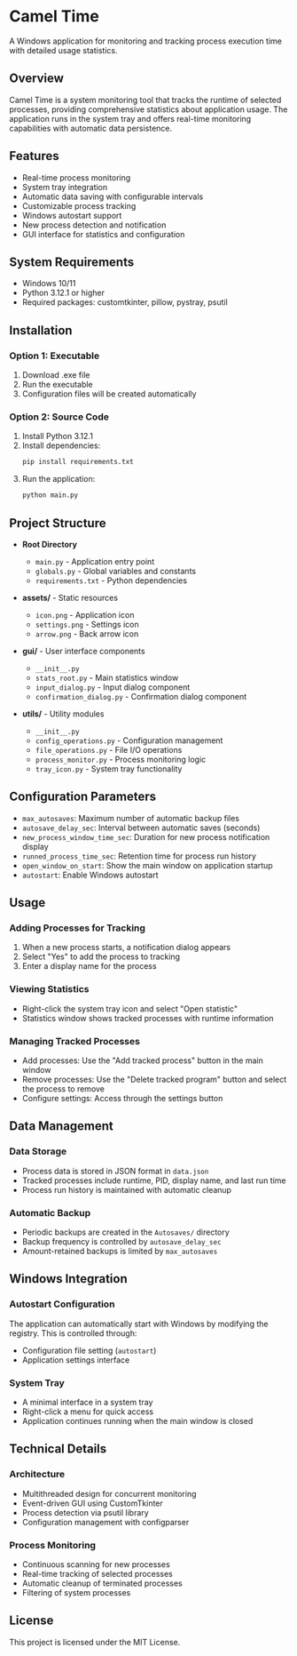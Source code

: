# Camel Time

A Windows application for monitoring and tracking process execution time with detailed usage statistics.

## Overview

Camel Time is a system monitoring tool that tracks the runtime of selected processes, providing comprehensive statistics about application usage. The application runs in the system tray and offers real-time monitoring capabilities with automatic data persistence.

## Features

- Real-time process monitoring
- System tray integration
- Automatic data saving with configurable intervals
- Customizable process tracking
- Windows autostart support
- New process detection and notification
- GUI interface for statistics and configuration

## System Requirements

- Windows 10/11
- Python 3.12.1 or higher
- Required packages: customtkinter, pillow, pystray, psutil

## Installation

### Option 1: Executable
1. Download .exe file
2. Run the executable
3. Configuration files will be created automatically

### Option 2: Source Code
1. Install Python 3.12.1
2. Install dependencies:
   ```bash
   pip install requirements.txt
   ```
3. Run the application:
   ```bash
   python main.py
   ```

## Project Structure

- **Root Directory**
  - `main.py` - Application entry point
  - `globals.py` - Global variables and constants
  - `requirements.txt` - Python dependencies

- **assets/** - Static resources
  - `icon.png` - Application icon
  - `settings.png` - Settings icon
  - `arrow.png` - Back arrow icon

- **gui/** - User interface components
  - `__init__.py`
  - `stats_root.py` - Main statistics window
  - `input_dialog.py` - Input dialog component
  - `confirmation_dialog.py` - Confirmation dialog component

- **utils/** - Utility modules
  - `__init__.py`
  - `config_operations.py` - Configuration management
  - `file_operations.py` - File I/O operations
  - `process_monitor.py` - Process monitoring logic
  - `tray_icon.py` - System tray functionality



## Configuration Parameters

- `max_autosaves`: Maximum number of automatic backup files
- `autosave_delay_sec`: Interval between automatic saves (seconds)
- `new_process_window_time_sec`: Duration for new process notification display
- `runned_process_time_sec`: Retention time for process run history
- `open_window_on_start`: Show the main window on application startup
- `autostart`: Enable Windows autostart

## Usage

### Adding Processes for Tracking
1. When a new process starts, a notification dialog appears
2. Select "Yes" to add the process to tracking
3. Enter a display name for the process

### Viewing Statistics
- Right-click the system tray icon and select "Open statistic"
- Statistics window shows tracked processes with runtime information

### Managing Tracked Processes
- Add processes: Use the "Add tracked process" button in the main window
- Remove processes: Use the "Delete tracked program" button and select the process to remove
- Configure settings: Access through the settings button

## Data Management

### Data Storage
- Process data is stored in JSON format in `data.json`
- Tracked processes include runtime, PID, display name, and last run time
- Process run history is maintained with automatic cleanup

### Automatic Backup
- Periodic backups are created in the `Autosaves/` directory
- Backup frequency is controlled by `autosave_delay_sec`
- Amount-retained backups is limited by `max_autosaves`

## Windows Integration

### Autostart Configuration
The application can automatically start with Windows by modifying the registry. This is controlled through:
- Configuration file setting (`autostart`)
- Application settings interface

### System Tray
- A minimal interface in a system tray
- Right-click a menu for quick access
- Application continues running when the main window is closed


## Technical Details

### Architecture
- Multithreaded design for concurrent monitoring
- Event-driven GUI using CustomTkinter
- Process detection via psutil library
- Configuration management with configparser

### Process Monitoring
- Continuous scanning for new processes
- Real-time tracking of selected processes
- Automatic cleanup of terminated processes
- Filtering of system processes

## License

This project is licensed under the MIT License.
